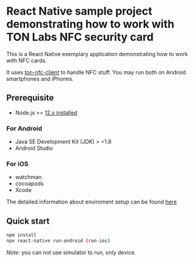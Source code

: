 # React Native sample project demonstrating how to work with TON Labs NFC security card

This is a React Native exemplary application demonstrating how to work with NFC cards. 

It uses  [ton-nfc-client](https://github.com/tonlabs/ton-nfc-client) to handle NFC stuff. You may run both on Android smartphones and iPhones.

## Prerequisite

* Node.js >= [12.x installed](https://nodejs.org)

### For Android
* Java SE Development Kit (JDK) > =1.8
* Android Studio

### For iOS
* watchman
* cocoapods
* Xcode

The detailed information about enviroment setup can be found [here](https://reactnative.dev/docs/environment-setup)

## Quick start

```sh
npm install
npx react-native run-android (run-ios)
```
_Note:_ you can not use simulator to run, only device. 

